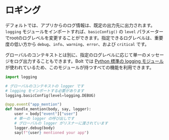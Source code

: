 # ロギング

デフォルトでは、アプリからのログ情報は、既定の出力先に出力されます。`logging` モジュールをインポートすれば、`basicConfig()` の `level` パラメーターでrootのログレベルを変更することができます。指定できるログレベルは、重要度の低い方から `debug`、`info`、`warning`、`error`、および `critical` です。 

グローバルのコンテキストとは別に、指定のログレベルに応じて単一のメッセージをログ出力することもできます。Bolt では [Python 標準の logging モジュール](https://docs.python.org/3/library/logging.html)が使われているため、このモジュールが持つすべての機能を利用できます。

```python
import logging

# グローバルのコンテキストの logger です
# logging をインポートする必要があります
logging.basicConfig(level=logging.DEBUG)

@app.event("app_mention")
def handle_mention(body, say, logger):
    user = body["event"]["user"]
    # 単一の logger の呼び出しです
    # グローバルの logger がリスナーに渡されています
    logger.debug(body)
    say(f"{user} mentioned your app")
```